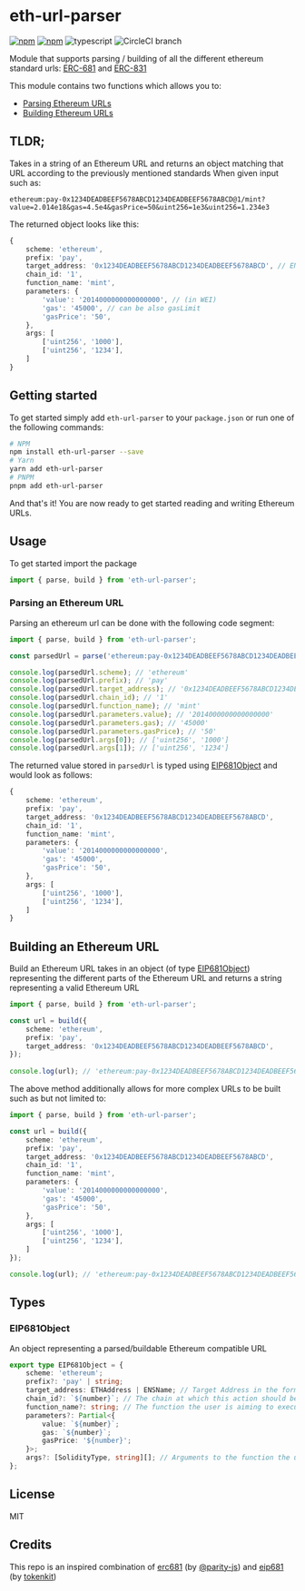 # eth-url-parser

[![npm](https://img.shields.io/npm/v/eth-url-parser.svg)](https://npmjs.com/package/eth-url-parser) [![npm](https://img.shields.io/npm/dm/eth-url-parser.svg)](https://npmjs.com/package/eth-url-parser) ![typescript](https://shields.io/badge/TypeScript-3178C6?logo=TypeScript&logoColor=FFF) ![CircleCI branch](https://img.shields.io/circleci/project/github/brunobar79/eth-url-parser/master.svg)

Module that supports parsing / building of all the different ethereum standard urls: [ERC-681](https://eips.ethereum.org/EIPS/eip-681) and [ERC-831](https://eips.ethereum.org/EIPS/eip-831)

This module contains two functions which allows you to:

- [Parsing Ethereum URLs](#parsing-an-ethereum-url)
- [Building Ethereum URLs](#building-an-ethereum-url)

## TLDR;

Takes in a string of an Ethereum URL and returns an object matching that URL according to the previously mentioned standards
When given input such as:

```url
ethereum:pay-0x1234DEADBEEF5678ABCD1234DEADBEEF5678ABCD@1/mint?value=2.014e18&gas=4.5e4&gasPrice=50&uint256=1e3&uint256=1.234e3
```

The returned object looks like this:

```typescript
{
    scheme: 'ethereum',
    prefix: 'pay',
    target_address: '0x1234DEADBEEF5678ABCD1234DEADBEEF5678ABCD', // ENS names are also supported!
    chain_id: '1',
    function_name: 'mint',
    parameters: {
        'value': '2014000000000000000', // (in WEI)
        'gas': '45000', // can be also gasLimit
        'gasPrice': '50',
    },
    args: [
        ['uint256', '1000'],
        ['uint256', '1234'],
    ]
}
```

## Getting started

To get started simply add `eth-url-parser` to your `package.json` or run one of the following commands:

```sh
# NPM
npm install eth-url-parser --save
# Yarn
yarn add eth-url-parser
# PNPM
pnpm add eth-url-parser
```

And that's it! You are now ready to get started reading and writing Ethereum URLs.

## Usage

To get started import the package

```typescript
import { parse, build } from 'eth-url-parser';
```

### Parsing an Ethereum URL

Parsing an ethereum url can be done with the following code segment:

```typescript
import { parse, build } from 'eth-url-parser';

const parsedUrl = parse('ethereum:pay-0x1234DEADBEEF5678ABCD1234DEADBEEF5678ABCD@1/mint?value=2.014e18&gas=4.5e4&gasPrice=50&uint256=1e3&uint256=1.234e3');

console.log(parsedUrl.scheme); // 'ethereum'
console.log(parsedUrl.prefix); // 'pay'
console.log(parsedUrl.target_address); // '0x1234DEADBEEF5678ABCD1234DEADBEEF5678ABCD'
console.log(parsedUrl.chain_id); // '1'
console.log(parsedUrl.function_name); // 'mint'
console.log(parsedUrl.parameters.value); // '2014000000000000000'
console.log(parsedUrl.parameters.gas); // '45000'
console.log(parsedUrl.parameters.gasPrice); // '50'
console.log(parsedUrl.args[0]); // ['uint256', '1000']
console.log(parsedUrl.args[1]); // ['uint256', '1234']
```

The returned value stored in `parsedUrl` is typed using [EIP681Object](#eip681object) and would look as follows:

```typescript
{
    scheme: 'ethereum',
    prefix: 'pay',
    target_address: '0x1234DEADBEEF5678ABCD1234DEADBEEF5678ABCD',
    chain_id: '1',
    function_name: 'mint',
    parameters: {
        'value': '2014000000000000000',
        'gas': '45000',
        'gasPrice': '50',
    },
    args: [
        ['uint256', '1000'],
        ['uint256', '1234'],
    ]
}
```

## Building an Ethereum URL

Build an Ethereum URL takes in an object (of type [EIP681Object](#eip681object)) representing the different parts of the Ethereum URL and returns a string representing a valid Ethereum URL

```typescript
import { parse, build } from 'eth-url-parser';

const url = build({
    scheme: 'ethereum',
    prefix: 'pay',
    target_address: '0x1234DEADBEEF5678ABCD1234DEADBEEF5678ABCD',
});
            
console.log(url); // 'ethereum:pay-0x1234DEADBEEF5678ABCD1234DEADBEEF5678ABCD'
```

The above method additionally allows for more complex URLs to be built such as but not limited to:

```typescript
import { parse, build } from 'eth-url-parser';

const url = build({
    scheme: 'ethereum',
    prefix: 'pay',
    target_address: '0x1234DEADBEEF5678ABCD1234DEADBEEF5678ABCD',
    chain_id: '1',
    function_name: 'mint',
    parameters: {
        'value': '2014000000000000000',
        'gas': '45000',
        'gasPrice': '50',
    },
    args: [
        ['uint256', '1000'],
        ['uint256', '1234'],
    ]
});

console.log(url); // 'ethereum:pay-0x1234DEADBEEF5678ABCD1234DEADBEEF5678ABCD@1/mint?value=2.014e18&gas=4.5e4&gasPrice=50&uint256=1e3&uint256=1.234e3'
```

## Types

### EIP681Object

An object representing a parsed/buildable Ethereum compatible URL

```typescript
export type EIP681Object = {
    scheme: 'ethereum';
    prefix?: 'pay' | string;
    target_address: ETHAddress | ENSName; // Target Address in the format `0x1234DEADBEEF5678ABCD1234DEADBEEF5678ABCD` or `doge-to-the-moon.eth`
    chain_id?: `${number}`; // The chain at which this action should be performed
    function_name?: string; // The function the user is aiming to execute
    parameters?: Partial<{
        value: `${number}`;
        gas: `${number}`;
        gasPrice: '${number}';
    }>;
    args?: [SolidityType, string][]; // Arguments to the function the user wishes to execute
};
```

## License

MIT

## Credits

This repo is an inspired combination of [erc681](https://github.com/parity-js/erc681) (by [@parity-js](https://github.com/parity-js)) and [eip681](https://github.com/tokenkit/eip681/) (by [tokenkit](https://github.com/tokenkit))
